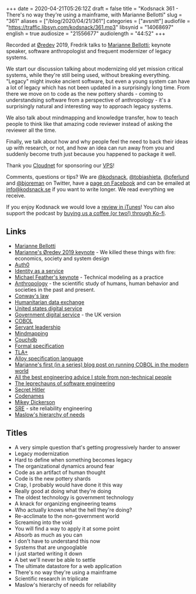 +++
date = 2020-04-21T05:26:12Z
draft = false
title = "Kodsnack 361 - There's no way they're using a mainframe, with Marianne Bellotti"
slug = "361"
aliases = ["/blog/2020/04/21/361"]
categories = ["avsnitt"]
audiofile = "https://traffic.libsyn.com/kodsnack/361.mp3"
libsynid = "14068697"
english = true
audiosize = "21556677"
audiolength = "44:52"
+++

Recorded at [Øredev](https://oredev.org/) 2019, Fredrik talks to [Marianne Bellotti](https://twitter.com/bellmar); keynote speaker, software anthropologist and frequent modernizer of legacy systems.

We start our discussion talking about modernizing old yet mission critical systems, while they're still being used, without breaking everything. "Legacy" might invoke ancient software, but even a young system can have a lot of legacy which has not been updated in a surprisingly long time. From there we move on to code as the new pottery shards - coming to understandsing software from a perspective of anthropology - it's a surprisingly natural and interesting way to approach legacy systems.

We also talk about mindmapping and knowledge transfer, how to teach people to think like that amazing code reviewer instead of asking the  reviewer all the time.

Finally, we talk about how and why people feel the need to back their ideas up with research, or  not, and how an idea can run away from you and suddenly become truth just because you happened to package it well.

Thank you [Cloudnet](http://www.cloudnet.se) for sponsoring our [VPS](http://en.wikipedia.org/wiki/Virtual_private_server)!

Comments, questions or tips? We are [@kodsnack](https://www.twitter.com/kodsnack), [@tobiashieta](https://www.twitter.com/tobiashieta), [@oferlund](https://www.twitter.com/oferlund) and [@bjoreman](https://www.twitter.com/bjoreman) on Twitter, have a [page on Facebook](https://www.facebook.com/kodsnack) and can be emailed at [info@kodsnack.se](mailto:info@kodsnack.se) if you want to write longer. We read everything we receive.

If you enjoy Kodsnack we would love a [review in iTunes](http://itunes.apple.com/se/podcast/kodsnack/id561631498?l=en)! You can also support the podcast by <a href="https://ko-fi.com/kodsnack" rel="payment">buying us a coffee (or two!) through Ko-fi</a>.

## Links ##
* [Marianne Bellotti](https://twitter.com/bellmar)
* [Marianne's Øredev 2019 keynote](https://vimeo.com/371707636) - We killed these things with fire: economics, society and system design
* [Auth0](https://auth0.com/)
* [Identity as a service](https://www.okta.com/identity-101/idaas/)
* [Michael Feather's keynote](https://www.youtube.com/watch?v=JEmhf9cRDUw) -  Technical modeling as a practice
* [Anthropology](https://en.wikipedia.org/wiki/Anthropology) - the scientific study of humans, human behavior and societies in the past and present.
* [Conway's law](https://en.wikipedia.org/wiki/Conway%27s_law)
* [Humanitarian data exchange](https://data.humdata.org/)
* [United states digital service](https://www.usds.gov/)
* [Government digital service](https://www.gov.uk/government/organisations/government-digital-service) - the UK version
* [COBOL](https://en.wikipedia.org/wiki/COBOL)
* [Servant leadership](https://en.wikipedia.org/wiki/Servant_leadership)
* [Mindmapping](https://en.wikipedia.org/wiki/Mind_map)
* [Couchdb](https://en.wikipedia.org/wiki/Apache_CouchDB)
* [Formal specification](https://en.wikipedia.org/wiki/Formal_specification)
* [TLA+](https://en.wikipedia.org/wiki/TLA%2B)
* [Alloy specification language](https://en.wikipedia.org/wiki/Alloy_%28specification_language%29)
* [Marianne's first (in a series) blog post on running COBOL in the modern world](https://medium.com/@bellmar/mainframe-on-the-macbook-51bc1806d869)
* [All the best engineering advice I stole from non-technical people](https://medium.com/@bellmar/all-the-best-engineering-advice-i-stole-from-non-technical-people-eb7f90ca2f5f)
* [The leprechauns of software engineering](https://leanpub.com/leprechauns)
* [Secret Hitler](https://www.secrethitler.com/)
* [Codenames](https://en.wikipedia.org/wiki/Codenames_%28board_game%29)
* [Mikey Dickerson](https://en.wikipedia.org/wiki/Mikey_Dickerson)
* [SRE](https://en.wikipedia.org/wiki/Site_Reliability_Engineering) - site reliability engineering
* [Maslow's hierarchy of needs](https://en.wikipedia.org/wiki/Maslow%27s_hierarchy_of_needs)

## Titles ##
* A very simple question that's getting progressively harder to answer
* Legacy modernization
* Hard to define when something becomes legacy
* The organizational dynamics around fear
* Code as an artifact of human thought
* Code is the new pottery shards
* Crap, I probably would have done it this way
* Really good at doing what they're doing
* The oldest technology is government technology
* A knack for organizing engineering teams
* Who actually knows what the hell they're doing?
* Re-acclimate to the non-government world
* Screaming into the void
* You will find a way to apply it at some point
* Absorb as much as you can
* I don't have to understand this now
* Systems that are ungooglable
* I just started writing it down
* A bet we'll never be able to settle
* The ultimate datastore for a web application
* There's no way they're using a mainframe
* Scientific research in triplicate
* Maslow's hierarchy of needs for reliability
